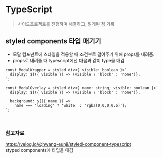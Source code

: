 # TypeScript

> 사이드프로젝트를 진행하며 해결하고, 알게된 점 기록

## styled components 타입 매기기

- 모달 컴포넌트에 스타일을 적용할 때 조건부로 걸어주기 위해 props를 내려줌.
- props로 내려줄 때 typescript에선 다음과 같이 type을 매김

```TSX
const ModalWrapper = styled.div<{ visible: boolean }>`
  display: ${({ visible }) => (visible ? 'block' : 'none')};
`;

const ModalOverlay = styled.div<{ name: string; visible: boolean }>`
  display: ${({ visible }) => (visible ? 'block' : 'none')};

  background: ${({ name }) =>
    name === 'loading' ? 'white' : 'rgba(0,0,0,0.6)'};
`;
```

<br>

### 참고자료

https://velog.io/@hwang-eunji/styled-component-typescript  
styped components에 타입을 매김
